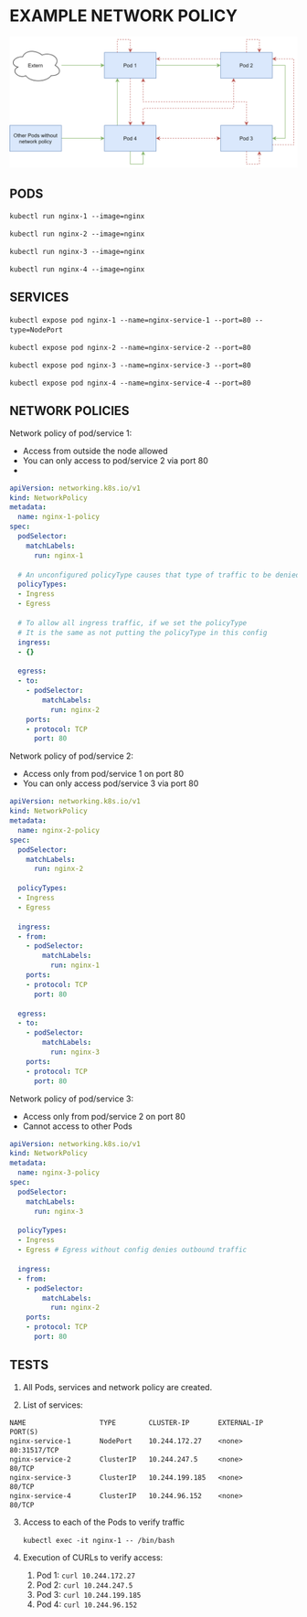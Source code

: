 # EXAMPLE NETWORK POLICY

![Design Patterns](./resources/images/ckad-networkpolicy.png)

## **PODS**

`kubectl run nginx-1 --image=nginx`

`kubectl run nginx-2 --image=nginx`

`kubectl run nginx-3 --image=nginx`

`kubectl run nginx-4 --image=nginx`

## **SERVICES**

`kubectl expose pod nginx-1 --name=nginx-service-1 --port=80 --type=NodePort`

`kubectl expose pod nginx-2 --name=nginx-service-2 --port=80`

`kubectl expose pod nginx-3 --name=nginx-service-3 --port=80`

`kubectl expose pod nginx-4 --name=nginx-service-4 --port=80`

## **NETWORK POLICIES**

Network policy of pod/service 1:
* Access from outside the node allowed
* You can only access to pod/service 2 via port 80
* 
```yaml
apiVersion: networking.k8s.io/v1
kind: NetworkPolicy
metadata:
  name: nginx-1-policy
spec:
  podSelector:
    matchLabels:
      run: nginx-1

  # An unconfigured policyType causes that type of traffic to be denied
  policyTypes:
  - Ingress
  - Egress

  # To allow all ingress traffic, if we set the policyType
  # It is the same as not putting the policyType in this config
  ingress: 
  - {}

  egress:
  - to:
    - podSelector:
        matchLabels:
          run: nginx-2
    ports:
    - protocol: TCP
      port: 80
```

Network policy of pod/service 2:
* Access only from pod/service 1 on port 80
* You can only access pod/service 3 via port 80

```yaml
apiVersion: networking.k8s.io/v1
kind: NetworkPolicy
metadata:
  name: nginx-2-policy
spec:
  podSelector:
    matchLabels:
      run: nginx-2

  policyTypes:
  - Ingress
  - Egress

  ingress:
  - from:
    - podSelector:
        matchLabels:
          run: nginx-1
    ports:
    - protocol: TCP
      port: 80

  egress:
  - to:
    - podSelector:
        matchLabels:
          run: nginx-3
    ports:
    - protocol: TCP
      port: 80
```

Network policy of pod/service 3:
* Access only from pod/service 2 on port 80
* Cannot access to other Pods

```yaml
apiVersion: networking.k8s.io/v1
kind: NetworkPolicy
metadata:
  name: nginx-3-policy
spec:
  podSelector:
    matchLabels:
      run: nginx-3

  policyTypes:
  - Ingress
  - Egress # Egress without config denies outbound traffic

  ingress:
  - from:
    - podSelector:
        matchLabels:
          run: nginx-2
    ports:
    - protocol: TCP
      port: 80
```

## **TESTS**

1. All Pods, services and network policy are created.

2. List of services:
```
NAME                  TYPE        CLUSTER-IP       EXTERNAL-IP   PORT(S)
nginx-service-1       NodePort    10.244.172.27    <none>        80:31517/TCP
nginx-service-2       ClusterIP   10.244.247.5     <none>        80/TCP
nginx-service-3       ClusterIP   10.244.199.185   <none>        80/TCP
nginx-service-4       ClusterIP   10.244.96.152    <none>        80/TCP
```

3. Access to each of the Pods to verify traffic
   
   `kubectl exec -it nginx-1 -- /bin/bash`

4. Execution of CURLs to verify access:
   1. Pod 1: `curl 10.244.172.27`
   2. Pod 2: `curl 10.244.247.5`
   3. Pod 3: `curl 10.244.199.185`
   4. Pod 4: `curl 10.244.96.152`
